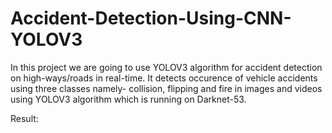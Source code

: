 # Accident-Detection-Using-CNN-YOLOV3
In this project we are going to use YOLOV3 algorithm for accident detection on high-ways/roads in real-time.
It detects occurence of vehicle accidents using three classes namely- collision, flipping and fire in images and videos using YOLOV3 algorithm which is running on Darknet-53.

Result:

